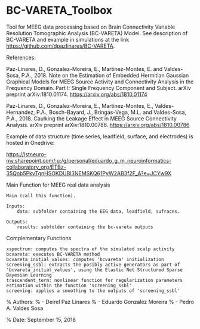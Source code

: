 # BC-VARETA_Toolbox

Tool for MEEG data processing based on Brain Connectivity Variable Resolution Tomographic Analysis (BC-VARETA) Model. See description of BC-VARETA and example in simulations at the link https://github.com/dpazlinares/BC-VARETA.

References:

Paz-Linares, D., Gonzalez-Moreira, E., Martinez-Montes, E. and Valdes-Sosa, P.A., 2018. Note on the Estimation of Embedded Hermitian Gaussian Graphical Models for MEEG Source Activity and Connectivity Analysis in the Frequency Domain. Part I: Single Frequency Component and Subject. arXiv preprint arXiv:1810.01174. https://arxiv.org/abs/1810.01174

Paz-Linares, D., Gonzalez-Moreira, E., Martinez-Montes, E., Valdes-Hernandez, P.A., Bosch-Bayard, J., Bringas-Vega, M.L. and Valdes-Sosa, P.A., 2018. Caulking the Leakage Effect in MEEG Source Connectivity Analysis. arXiv preprint arXiv:1810.00786. https://arxiv.org/abs/1810.00786

Example of data structure (time series, leadfield, surface, and electrodes) is hosted in Onedrive:

https://lstneuro-my.sharepoint.com/:u:/g/personal/eduardo_g_m_neuroinformatics-collaboratory_org/ETBz-35Qob5PkvTgnHSOKDUBl3NEMSKQ61PyW2AB3f2F_A?e=JCYw9X

Main Function for MEEG real data analysis

    Main (call this function).

    Inputs:
        data: subfolder containing the EEG data, leadfield, sufraces.

    Outputs:
        results: subfolder containing the bc-vareta outputs

Complementary Functions

    xspectrum: computes the spectra of the simulated scalp activity
    bcvareta: executes BC-VARETA method
    bcvareta_initial_values: computes 'bcvareta' initialization
    screening_ssbl: extracts the posibly active generators as part of 'bcvareta_initial_values', using the Elastic Net Structured Sparse Bayesian Learning
    trascendent_term: nonlinear function for regularization parameters estimation within the function 'screening_ssbl'
    screening: applies a smoothing to the outputs of 'screening_ssbl'

% Authors: % - Deirel Paz Linares % - Eduardo Gonzalez Moreira % - Pedro A. Valdes Sosa

% Date: September 15, 2018
